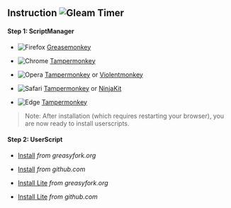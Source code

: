 ## Instruction ![Gleam Timer](https://i.imgur.com/jsHPY7E.png)

#### Step 1: ScriptManager

* ![Firefox](https://i.imgur.com/7T978l0.png) [Greasemonkey](https://addons.mozilla.org/firefox/addon/greasemonkey/)

* ![Chrome](https://i.imgur.com/jfLoD98.png) [Tampermonkey](https://chrome.google.com/webstore/detail/tampermonkey/dhdgffkkebhmkfjojejmpbldmpobfkfo)

* ![Opera](https://i.imgur.com/zp7IFzW.png) [Tampermonkey](https://addons.opera.com/extensions/details/tampermonkey-beta/) or [Violentmonkey](https://addons.opera.com/extensions/details/violent-monkey/)

* ![Safari](https://i.imgur.com/1hpFUHa.png) [Tampermonkey](https://safari.tampermonkey.net/tampermonkey.safariextz) or [NinjaKit](https://github.com/os0x/NinjaKit)

* ![Edge](https://i.imgur.com/13KO8D3.png) [Tampermonkey](https://www.microsoft.com/store/p/tampermonkey/9nblggh5162s)

> Note: After installation (which requires restarting your browser), you are now ready to install userscripts.


#### Step 2: UserScript

* [Install](https://greasyfork.org/scripts/435953-gleam-timer/code/Gleam%20Timer.user.js) *from greasyfork.org*

* [Install](https://raw.githubusercontent.com/ColinLabDev/gleam_timer/main/gleam_timer_beautified.js) *from github.com*

* [Install Lite](https://greasyfork.org/scripts/435954-gleam-timer-lite/code/Gleam%20Timer%20Lite.user.js) *from greasyfork.org*

* [Install Lite](https://raw.githubusercontent.com/ColinLabDev/gleam_timer/main/gleam_timer.js) *from github.com*
